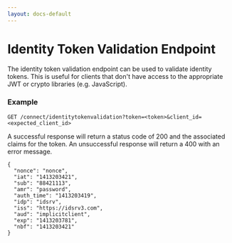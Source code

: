 ```yaml
---
layout: docs-default
---
```


# Identity Token Validation Endpoint

The identity token validation endpoint can be used to validate identity tokens. This is useful for clients that don't have access to the appropriate JWT or crypto libraries (e.g. JavaScript).

### Example

```
GET /connect/identitytokenvalidation?token=<token>&client_id=<expected_client_id>
```

A successful response will return a status code of 200 and the associated claims for the token. An unsuccessful response will return a 400 with an error message.

```
{
  "nonce": "nonce",
  "iat": "1413203421",
  "sub": "88421113",
  "amr": "password",
  "auth_time": "1413203419",
  "idp": "idsrv",
  "iss": "https://idsrv3.com",
  "aud": "implicitclient",
  "exp": "1413203781",
  "nbf": "1413203421"
}
```